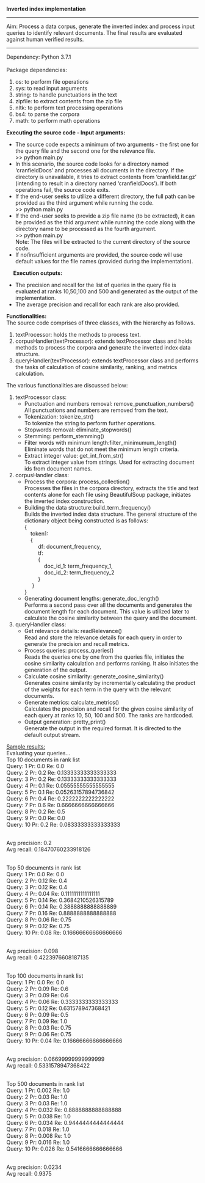 <b>Inverted index implementation</b>
<hr>
Aim: Process a data corpus, generate the inverted index and process input queries to identify relevant documents. The final results are evaluated against human verified results.
<hr>
Dependency: Python 3.7.1
<br><br>
Package dependencies:
<ol>
	<li>os: to perform file operations</li>
	<li>sys: to read input arguments</li>
	<li>string: to handle punctuations in the text</li>
	<li>zipfile: to extract contents from the zip file</li>
	<li>nltk: to perform text processing operations</li>
	<li>bs4: to parse the corpora</li>
	<li>math: to perform math operations</li>
</ol>

<b>Executing the source code - Input arguments:</b>
<ul>
	<li>The source code expects a minimum of two arguments - the first one for the query file and the second one for the relevance file.
		<br>
		>> python main.py <full_path_of_query_file> <full_path_of_relevance_file>
	</li>
	<li>In this scenario, the source code looks for a directory named ‘cranfieldDocs’ and processes all documents in the directory. If the directory is unavailable, it tries to extract contents from ‘cranfield.tar.gz’ (intending to result in a directory named ‘cranfieldDocs’). If both operations fail, the source code exits.</li>
	<li>If the end-user seeks to utilize a different directory, the full path can be provided as the third argument while running the code.
		<br>
		>> python main.py <full_path_of_query_file> <full_path_of_relevance_file> <full_path_of_directory>
	</li>
	<li>If the end-user seeks to provide a zip file name (to be extracted), it can be provided as the thid argument while running the code along with the directory name to be processed as the fourth argument.
		<br>
		>> python main.py <full_path_of_query_file> <full_path_of_relevance_file> <full_path_of_zip_file> <full_path_of_directory>
		<br>
		Note: The files will be extracted to the current directory of the source code.
	</li>
	<li>If no/insufficient arguments are provided, the source code will use default values for the file names (provided during the implementation).</li>
</ul>
 
<b>Execution outputs:</b>
<ul>
	<li>The precision and recall for the list of queries in the query file is evaluated at ranks 10,50,100 and 500 and generated as the output of the implementation.</li>
	<li>The average precision and recall for each rank are also provided.</li>
</ul>

<b>Functionalities:</b>
<br>
The source code comprises of three classes, with the hierarchy as follows.
<ol>
	<li>textProcessor: holds the methods to process text.</li>
	<li>corpusHandler(textProcessor): extends textProcessor class and holds methods to process the corpora and generate the inverted index data structure.</li>
	<li>queryHandler(textProcessor): extends textProcessor class and performs the tasks of calculation of cosine similarity, ranking, and metrics calculation.</li>
</ol>

The various functionalities are discussed below:
<ol>
	<li>textProcessor class:
		<ul>
			<li>Punctuation and numbers removal: remove_punctuation_numbers()
				<br>
				All punctuations and numbers are removed from the text.
			</li>
			<li>Tokenization: tokenize_str()
				<br>
				To tokenize the string to perform further operations.
			</li>
			<li>Stopwords removal: eliminate_stopwords()
			</li>
			<li>Stemming: perform_stemming()
			</li>
			<li>Filter words with minimum length:filter_minimumum_length()
				<br>
				Eliminate words that do not meet the minimum length criteria.
			</li>
			<li>Extract integer value: get_int_from_str()
				<br>
				To extract integer value from strings. Used for extracting document ids from document names.
			</li>
		</ul>
	</li>
	<li>corpusHandler class:
		<ul>
			<li>Process the corpora: process_collection()
				<br>
				Processes the files in the corpora directory, extracts the title and text contents alone for each file using BeautifulSoup package, initiates the inverted index construction.
			</li>
			<li>Building the data structure:build_term_frequency()
				<br>
				Builds the inverted index data structure. The general structure of the dictionary object being constructed is as follows:
				<br>
{
<br>&nbsp;&nbsp;&nbsp;&nbsp;token1: 
<br>&nbsp;&nbsp;&nbsp;&nbsp;{
<br>&nbsp;&nbsp;&nbsp;&nbsp;&nbsp;&nbsp;&nbsp;&nbsp;	df: document_frequency,
<br>&nbsp;&nbsp;&nbsp;&nbsp;&nbsp;&nbsp;&nbsp;&nbsp;	tf:
<br>&nbsp;&nbsp;&nbsp;&nbsp;&nbsp;&nbsp;&nbsp;&nbsp;	{
<br>&nbsp;&nbsp;&nbsp;&nbsp;&nbsp;&nbsp;&nbsp;&nbsp;&nbsp;&nbsp;&nbsp;&nbsp;		doc_id_1: term_frequency_1,
<br>&nbsp;&nbsp;&nbsp;&nbsp;&nbsp;&nbsp;&nbsp;&nbsp;&nbsp;&nbsp;&nbsp;&nbsp;		doc_id_2: term_frequency_2
<br>&nbsp;&nbsp;&nbsp;&nbsp;&nbsp;&nbsp;&nbsp;&nbsp;	   }
<br>&nbsp;&nbsp;&nbsp;&nbsp;	}
<br>}
			</li>
			<li>Generating document lengths: generate_doc_length()
				<br>
				Performs a second pass over all the documents and generates the document length for each document. This value is utilized later to calculate the cosine similarity between the query and the document.
			</li>
		</ul>
	</li>
	<li>queryHandler class:
		<ul>
			<li>Get relevance details: readRelevance()
				<br>
				Read and store the relevance details for each query in order to generate the precision and recall metrics.
			</li>
			<li>Process queries: process_queries()
				<br>
				Reads the queries one by one from the queries file, initiates the cosine similarity calculation and performs ranking. It also initiates the generation of the output.
			</li>
			<li>Calculate cosine similarity: generate_cosine_similarity()
				<br>
				Generates cosine similarity by incrementally calculating the product of the weights for each term in the query with the relevant documents.
			</li>
			<li>Generate metrics: calculate_metrics()
				<br>
				Calculates the precision and recall for the given cosine similarity of each query at ranks 10, 50, 100 and 500. The ranks are hardcoded.
			</li>
			<li>Output generation: pretty_print()
				<br>
				Generate the output in the required format. It is directed to the default output stream.
			</li>
		</ul>
	</li>
</ol>

<u>Sample results:</u>
<br>
Evaluating your queries...
<br>
Top 10 documents in rank list
<br>
Query:  1 	Pr:  0.0 	Re:  0.0
<br>
Query:  2 	Pr:  0.2 	Re:  0.13333333333333333
<br>
Query:  3 	Pr:  0.2 	Re:  0.13333333333333333
<br>
Query:  4 	Pr:  0.1 	Re:  0.05555555555555555
<br>
Query:  5 	Pr:  0.1 	Re:  0.05263157894736842
<br>
Query:  6 	Pr:  0.4 	Re:  0.2222222222222222
<br>
Query:  7 	Pr:  0.6 	Re:  0.6666666666666666
<br>
Query:  8 	Pr:  0.2 	Re:  0.5
<br>
Query:  9 	Pr:  0.0 	Re:  0.0
<br>
Query:  10 	Pr:  0.2 	Re:  0.08333333333333333
<br>
<br>

Avg precision: 0.2
<br>
Avg recall: 0.18470760233918126
<br>
<br>

Top 50 documents in rank list
<br>
Query:  1 	Pr:  0.0 	Re:  0.0
<br>
Query:  2 	Pr:  0.12 	Re:  0.4
<br>
Query:  3 	Pr:  0.12 	Re:  0.4
<br>
Query:  4 	Pr:  0.04 	Re:  0.1111111111111111
<br>
Query:  5 	Pr:  0.14 	Re:  0.3684210526315789
<br>
Query:  6 	Pr:  0.14 	Re:  0.3888888888888889
<br>
Query:  7 	Pr:  0.16 	Re:  0.8888888888888888
<br>
Query:  8 	Pr:  0.06 	Re:  0.75
<br>
Query:  9 	Pr:  0.12 	Re:  0.75
<br>
Query:  10 	Pr:  0.08 	Re:  0.16666666666666666
<br>
<br>

Avg precision: 0.098
<br>
Avg recall: 0.4223976608187135
<br>
<br>

Top 100 documents in rank list
<br>
Query:  1 	Pr:  0.0 	Re:  0.0
<br>
Query:  2 	Pr:  0.09 	Re:  0.6
<br>
Query:  3 	Pr:  0.09 	Re:  0.6
<br>
Query:  4 	Pr:  0.06 	Re:  0.3333333333333333
<br>
Query:  5 	Pr:  0.12 	Re:  0.631578947368421
<br>
Query:  6 	Pr:  0.09 	Re:  0.5
<br>
Query:  7 	Pr:  0.09 	Re:  1.0
<br>
Query:  8 	Pr:  0.03 	Re:  0.75
<br>
Query:  9 	Pr:  0.06 	Re:  0.75
<br>
Query:  10 	Pr:  0.04 	Re:  0.16666666666666666
<br>
<br>


Avg precision: 0.06699999999999999
<br>
Avg recall: 0.5331578947368422
<br>
<br>

Top 500 documents in rank list
<br>
Query:  1 	Pr:  0.002 	Re:  1.0
<br>
Query:  2 	Pr:  0.03 	Re:  1.0
<br>
Query:  3 	Pr:  0.03 	Re:  1.0
<br>
Query:  4 	Pr:  0.032 	Re:  0.8888888888888888
<br>
Query:  5 	Pr:  0.038 	Re:  1.0
<br>
Query:  6 	Pr:  0.034 	Re:  0.9444444444444444
<br>
Query:  7 	Pr:  0.018 	Re:  1.0
<br>
Query:  8 	Pr:  0.008 	Re:  1.0
<br>
Query:  9 	Pr:  0.016 	Re:  1.0
<br>
Query:  10 	Pr:  0.026 	Re:  0.5416666666666666
<br>
<br>

Avg precision: 0.0234
<br>
Avg recall: 0.9375
